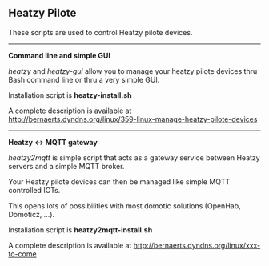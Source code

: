 Heatzy Pilote
------

These scripts are used to control Heatzy pilote devices.

-----

**Command line and simple GUI**

<i>heatzy</i> and <i>heatzy-gui</i> allow you to manage your heatzy pilote devices thru Bash command line or thru a very simple GUI.

Installation script is **heatzy-install.sh**

A complete description is available at http://bernaerts.dyndns.org/linux/359-linux-manage-heatzy-pilote-devices

-----

**Heatzy <-> MQTT gateway**

<i>heatzy2mqtt</i> is simple script that acts as a gateway service between Heatzy servers and a simple MQTT broker.

Your Heatzy pilote devices can then be managed like simple MQTT controlled IOTs.

This opens lots of possibilities with most domotic solutions (OpenHab, Domoticz, ...).

Installation script is **heatzy2mqtt-install.sh**

A complete description is available at http://bernaerts.dyndns.org/linux/xxx-to-come
